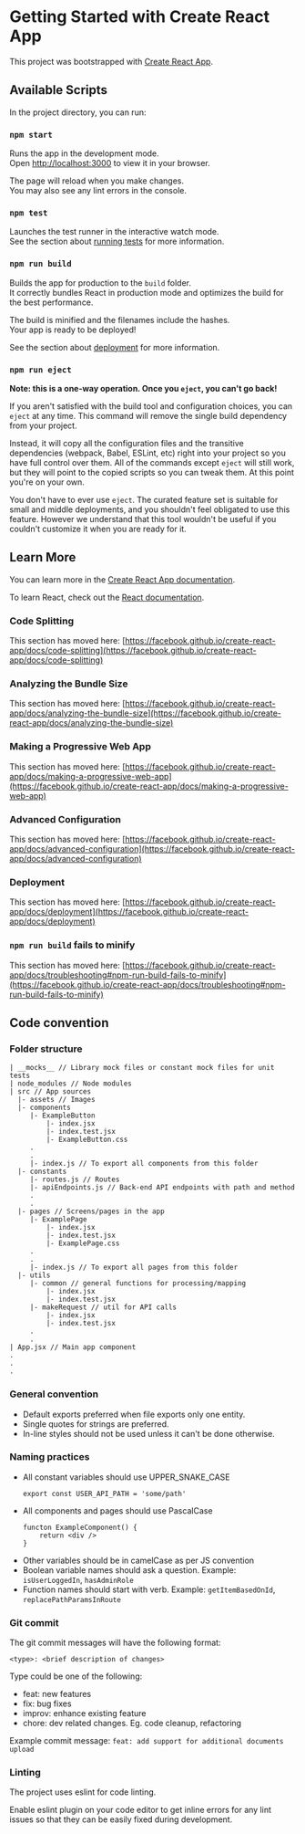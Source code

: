 # Getting Started with Create React App

This project was bootstrapped with [Create React App](https://github.com/facebook/create-react-app).

## Available Scripts

In the project directory, you can run:

### `npm start`

Runs the app in the development mode.\
Open [http://localhost:3000](http://localhost:3000) to view it in your browser.

The page will reload when you make changes.\
You may also see any lint errors in the console.

### `npm test`

Launches the test runner in the interactive watch mode.\
See the section about [running tests](https://facebook.github.io/create-react-app/docs/running-tests) for more information.

### `npm run build`

Builds the app for production to the `build` folder.\
It correctly bundles React in production mode and optimizes the build for the best performance.

The build is minified and the filenames include the hashes.\
Your app is ready to be deployed!

See the section about [deployment](https://facebook.github.io/create-react-app/docs/deployment) for more information.

### `npm run eject`

**Note: this is a one-way operation. Once you `eject`, you can't go back!**

If you aren't satisfied with the build tool and configuration choices, you can `eject` at any time. This command will remove the single build dependency from your project.

Instead, it will copy all the configuration files and the transitive dependencies (webpack, Babel, ESLint, etc) right into your project so you have full control over them. All of the commands except `eject` will still work, but they will point to the copied scripts so you can tweak them. At this point you're on your own.

You don't have to ever use `eject`. The curated feature set is suitable for small and middle deployments, and you shouldn't feel obligated to use this feature. However we understand that this tool wouldn't be useful if you couldn't customize it when you are ready for it.

## Learn More

You can learn more in the [Create React App documentation](https://facebook.github.io/create-react-app/docs/getting-started).

To learn React, check out the [React documentation](https://reactjs.org/).

### Code Splitting

This section has moved here: [https://facebook.github.io/create-react-app/docs/code-splitting](https://facebook.github.io/create-react-app/docs/code-splitting)

### Analyzing the Bundle Size

This section has moved here: [https://facebook.github.io/create-react-app/docs/analyzing-the-bundle-size](https://facebook.github.io/create-react-app/docs/analyzing-the-bundle-size)

### Making a Progressive Web App

This section has moved here: [https://facebook.github.io/create-react-app/docs/making-a-progressive-web-app](https://facebook.github.io/create-react-app/docs/making-a-progressive-web-app)

### Advanced Configuration

This section has moved here: [https://facebook.github.io/create-react-app/docs/advanced-configuration](https://facebook.github.io/create-react-app/docs/advanced-configuration)

### Deployment

This section has moved here: [https://facebook.github.io/create-react-app/docs/deployment](https://facebook.github.io/create-react-app/docs/deployment)

### `npm run build` fails to minify

This section has moved here: [https://facebook.github.io/create-react-app/docs/troubleshooting#npm-run-build-fails-to-minify](https://facebook.github.io/create-react-app/docs/troubleshooting#npm-run-build-fails-to-minify)

## Code convention
### Folder structure

```
| __mocks__ // Library mock files or constant mock files for unit tests
| node_modules // Node modules
| src // App sources
  |- assets // Images
  |- components
     |- ExampleButton
         |- index.jsx
         |- index.test.jsx
         |- ExampleButton.css
     .
     .
     |- index.js // To export all components from this folder
  |- constants
     |- routes.js // Routes
     |- apiEndpoints.js // Back-end API endpoints with path and method
     .
     .
  |- pages // Screens/pages in the app
     |- ExamplePage
         |- index.jsx
         |- index.test.jsx
         |- ExamplePage.css
     .
     .
     |- index.js // To export all pages from this folder
  |- utils 
     |- common // general functions for processing/mapping
         |- index.jsx
         |- index.test.jsx
     |- makeRequest // util for API calls
         |- index.jsx
         |- index.test.jsx
     .
     .
| App.jsx // Main app component
.
.
.
```

### General convention
- Default exports preferred when file exports only one entity.
- Single quotes for strings are preferred.
- In-line styles should not be used unless it can't be done otherwise.

### Naming practices

- All constant variables should use UPPER_SNAKE_CASE
  ```
  export const USER_API_PATH = 'some/path'
  ```
- All components and pages should use PascalCase
  ```
  functon ExampleComponent() {
      return <div />
  }
  ```
- Other variables should be in camelCase as per JS convention
- Boolean variable names should ask a question. Example: `isUserLoggedIn`, `hasAdminRole`
- Function names should start with verb. Example: `getItemBasedOnId`, `replacePathParamsInRoute`

### Git commit

The git commit messages will have the following format:

`<type>: <brief description of changes>`

Type could be one of the following:

- feat: new features
- fix: bug fixes
- improv: enhance existing feature
- chore: dev related changes. Eg. code cleanup, refactoring

Example commit message: `feat: add support for additional documents upload`

### Linting

The project uses eslint for code linting. 

Enable eslint plugin on your code editor to get inline errors for any lint issues so that they can be easily fixed during development.
